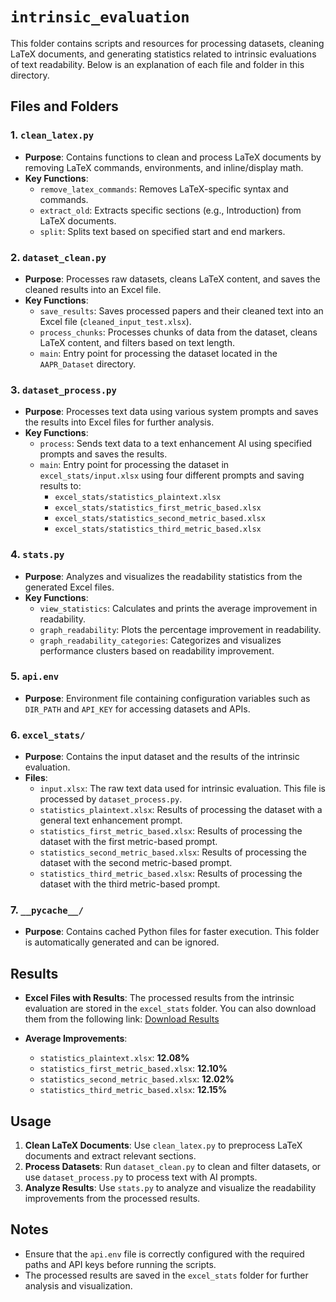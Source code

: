 # `intrinsic_evaluation`

This folder contains scripts and resources for processing datasets, cleaning LaTeX documents, and generating statistics related to intrinsic evaluations of text readability. Below is an explanation of each file and folder in this directory.

## Files and Folders

### 1. `clean_latex.py`
- **Purpose**: Contains functions to clean and process LaTeX documents by removing LaTeX commands, environments, and inline/display math.
- **Key Functions**:
  - `remove_latex_commands`: Removes LaTeX-specific syntax and commands.
  - `extract_old`: Extracts specific sections (e.g., Introduction) from LaTeX documents.
  - `split`: Splits text based on specified start and end markers.

### 2. `dataset_clean.py`
- **Purpose**: Processes raw datasets, cleans LaTeX content, and saves the cleaned results into an Excel file.
- **Key Functions**:
  - `save_results`: Saves processed papers and their cleaned text into an Excel file (`cleaned_input_test.xlsx`).
  - `process_chunks`: Processes chunks of data from the dataset, cleans LaTeX content, and filters based on text length.
  - `main`: Entry point for processing the dataset located in the `AAPR_Dataset` directory.

### 3. `dataset_process.py`
- **Purpose**: Processes text data using various system prompts and saves the results into Excel files for further analysis.
- **Key Functions**:
  - `process`: Sends text data to a text enhancement AI using specified prompts and saves the results.
  - `main`: Entry point for processing the dataset in `excel_stats/input.xlsx` using four different prompts and saving results to:
    - `excel_stats/statistics_plaintext.xlsx`
    - `excel_stats/statistics_first_metric_based.xlsx`
    - `excel_stats/statistics_second_metric_based.xlsx`
    - `excel_stats/statistics_third_metric_based.xlsx`

### 4. `stats.py`
- **Purpose**: Analyzes and visualizes the readability statistics from the generated Excel files.
- **Key Functions**:
  - `view_statistics`: Calculates and prints the average improvement in readability.
  - `graph_readability`: Plots the percentage improvement in readability.
  - `graph_readability_categories`: Categorizes and visualizes performance clusters based on readability improvement.

### 5. `api.env`
- **Purpose**: Environment file containing configuration variables such as `DIR_PATH` and `API_KEY` for accessing datasets and APIs.

### 6. `excel_stats/`
- **Purpose**: Contains the input dataset and the results of the intrinsic evaluation.
- **Files**:
  - `input.xlsx`: The raw text data used for intrinsic evaluation. This file is processed by `dataset_process.py`.
  - `statistics_plaintext.xlsx`: Results of processing the dataset with a general text enhancement prompt.
  - `statistics_first_metric_based.xlsx`: Results of processing the dataset with the first metric-based prompt.
  - `statistics_second_metric_based.xlsx`: Results of processing the dataset with the second metric-based prompt.
  - `statistics_third_metric_based.xlsx`: Results of processing the dataset with the third metric-based prompt.

### 7. `__pycache__/`
- **Purpose**: Contains cached Python files for faster execution. This folder is automatically generated and can be ignored.

## Results

- **Excel Files with Results**: The processed results from the intrinsic evaluation are stored in the `excel_stats` folder. You can also download them from the following link:
  [Download Results](https://drive.google.com/file/d/1QT_9MwBEHgfvzXbYBvtCxmrSjOTucf0C/view?usp=sharing)

- **Average Improvements**:
  - `statistics_plaintext.xlsx`: **12.08%**
  - `statistics_first_metric_based.xlsx`: **12.10%**
  - `statistics_second_metric_based.xlsx`: **12.02%**
  - `statistics_third_metric_based.xlsx`: **12.15%**

## Usage

1. **Clean LaTeX Documents**: Use `clean_latex.py` to preprocess LaTeX documents and extract relevant sections.
2. **Process Datasets**: Run `dataset_clean.py` to clean and filter datasets, or use `dataset_process.py` to process text with AI prompts.
3. **Analyze Results**: Use `stats.py` to analyze and visualize the readability improvements from the processed results.

## Notes

- Ensure that the `api.env` file is correctly configured with the required paths and API keys before running the scripts.
- The processed results are saved in the `excel_stats` folder for further analysis and visualization.
